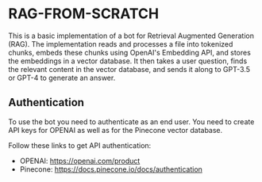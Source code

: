 # RAG-FROM-SCRATCH

This is a basic implementation of a bot for Retrieval Augmented Generation (RAG). The implementation reads and processes a file into tokenized chunks, embeds these chunks using OpenAI's Embedding API, and stores the embeddings in a vector database. It then takes a user question, finds the relevant content in the vector database, and sends it along to GPT-3.5 or GPT-4 to generate an answer.

## Authentication

To use the bot you need to authenticate as an end user. You need to create API keys for OPENAI as well as for the Pinecone vector database. 

Follow these links to get API authentication:
 - OPENAI: https://openai.com/product
 - Pinecone: https://docs.pinecone.io/docs/authentication